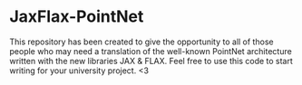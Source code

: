 # JaxFlax-PointNet
This repository has been created to give the opportunity to all of those people who may need a translation of the well-known PointNet architecture written with the new libraries JAX &amp; FLAX. Feel free to use this code to start writing for your university project. &lt;3
